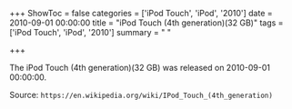 +++
ShowToc = false
categories = ['iPod Touch', 'iPod', '2010']
date = 2010-09-01 00:00:00
title = "iPod Touch (4th generation)(32 GB)"
tags = ['iPod Touch', 'iPod', '2010']
summary = " "

+++

The iPod Touch (4th generation)(32 GB) was released on 2010-09-01 00:00:00.

Source: `https://en.wikipedia.org/wiki/IPod_Touch_(4th_generation)`


